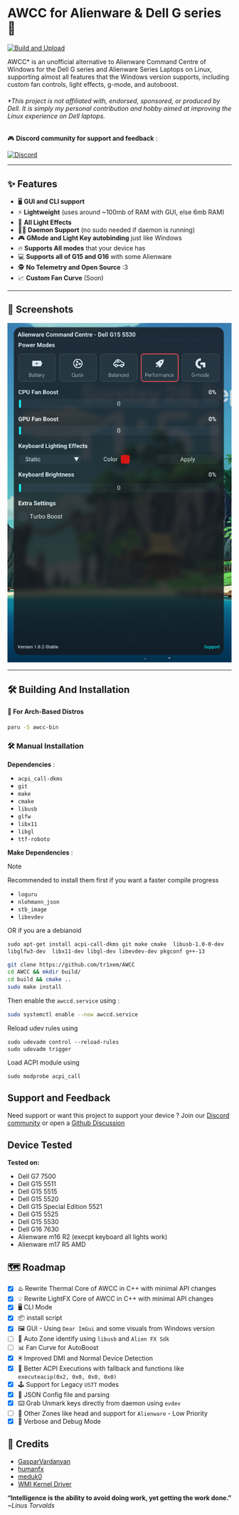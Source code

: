 # AWCC for Alienware & Dell G series 🚀

[![Build and Upload](https://github.com/tr1xem/AWCC/actions/workflows/build.yml/badge.svg)](https://github.com/tr1xem/AWCC/actions/workflows/build.yml)

AWCC\* is an unofficial alternative to Alienware Command Centre of Windows for the Dell G series and Alienware Series Laptops on Linux, supporting almost all features that the Windows version supports, including custom fan controls, light effects, g-mode, and autoboost.

###### \*This project is not affiliated with, endorsed, sponsored, or produced by Dell. It is simply my personal contribution and hobby aimed at improving the Linux experience on Dell laptops.

🎮 **Discord community for support and feedback** :

[![Discord](https://dcbadge.limes.pink/api/server/https://discord.gg/EMWUTgegDm)](https://discord.gg/EMWUTgegDm)

---

## ✨ Features

- 🖥️ **GUI and CLI support**
- ⚡ **Lightweight** (uses around ~100mb of RAM with GUI, else 6mb RAM)
- 🌈 **All Light Effects**
- 🧑‍💻 **Daemon Support** (no sudo needed if daemon is running)
- 🎮 **GMode and Light Key autobinding** just like Windows
- 🔥 **Supports All modes** that your device has
- 💻 **Supports all of G15 and G16** with some Alienware
- 🕵️ **No Telemetry and Open Source** :3
- 📈 **Custom Fan Curve** (Soon)

---

## 📸 Screenshots

![AWCC](assets/preview.png)

---

## 🛠️ Building And Installation

#### 🗿 For Arch-Based Distros

```bash
paru -S awcc-bin
```

### 🛠️ Manual Installation

**Dependencies** :

- `acpi_call-dkms`
- `git`
- `make`
- `cmake`
- `libusb`
- `glfw`
- `libx11`
- `libgl`
- `ttf-roboto`

**Make Dependencies** :

> [!NOTE]
> Recommended to install them first if you want a faster compile progress

- `loguru`
- `nlohmann_json`
- `stb_image`
- `libevdev`

OR if you are a debianoid

```
sudo apt-get install acpi-call-dkms git make cmake  libusb-1.0-0-dev  libglfw3-dev  libx11-dev libgl-dev libevdev-dev pkgconf g++-13
```

```bash
git clone https://github.com/tr1xem/AWCC
cd AWCC && mkdir build/
cd build && cmake ..
sudo make install
```

Then enable the `awccd.service` using :

```bash
sudo systemctl enable --now awccd.service
```

Reload udev rules using

```
sudo udevadm control --reload-rules
sudo udevadm trigger
```

Load ACPI module using

```
sudo modprobe acpi_call
```

## Support and Feedback

Need support or want this project to support your device ? Join our [Discord community](https://discord.gg/EMWUTgegDm) or open a [Github Discussion](https://github.com/tr1xem/AWCC/discussions)

## Device Tested

**Tested on:**

- Dell G7 7500
- Dell G15 5511
- Dell G15 5515
- Dell G15 5520
- Dell G15 Special Edition 5521
- Dell G15 5525
- Dell G15 5530
- Dell G16 7630
- Alienware m16 R2 (execpt keyboard all lights work)
- Alienware m17 R5 AMD

## 🗺️ Roadmap

- [x] ♨️ Rewrite Thermal Core of AWCC in C++ with minimal API changes
- [x] 💡 Rewrite LightFX Core of AWCC in C++ with minimal API changes
- [x] 🖥️ CLI Mode
- [x] 📦 install script
- [x] 🖼️ GUI - Using `Dear ImGui` and some visuals from Windows version
- [ ] 🧩 Auto Zone identify using `libusb` and `Alien FX Sdk`
- [ ] 📊 Fan Curve for AutoBoost
- [x] 🖲️ Improved DMI and Normal Device Detection
- [x] 🧠 Better ACPI Executions with fallback and functions like `executeacip(0x2, 0x0, 0x0, 0x0)`
- [x] 🕹️ Support for Legacy `USTT` modes
- [x] 📝 JSON Config file and parsing
- [x] ⌨️ Grab Unmark keys directly from daemon using `evdev`
- [ ] 👾 Other Zones like head and support for `Alienware` - Low Priority
- [x] 🐞 Verbose and Debug Mode

## 🙏 Credits

- [GasparVardanyan](https://github.com/GasparVardanyan)
- [humanfx](https://github.com/tiagoporsch/humanfx)
- [meduk0](https://github.com/meduk0)
- [WMI Kernel Driver](https://docs.kernel.org/6.16/wmi/devices/alienware-wmi.html)

**“Intelligence is the ability to avoid doing work, yet getting the work done.”** _~Linus Torvalds_
